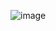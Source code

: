 ![image](https://user-images.githubusercontent.com/70293539/167305075-dc5def4a-3a70-482e-97f4-b7a66d14f165.png)
